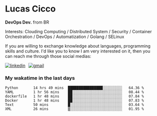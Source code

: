 # Lucas Cicco

**DevOps Dev.** from BR

Interests: Clouding Computing / Distributed System / Security / Container Orchestration / DevOps / Automatization / Golang / SELinux

If you are willing to exchange knowledge about languages, programming skills and culture. I'd like you to know I am very interested on it, then you can reach me through those social medias:

<div style="display: flex; align-items: center; gap: 10px;">
  <a href="https://www.linkedin.com/in/lucas-vitor-de-cicco" target="_blank">
    <img
      src="https://img.shields.io/badge/-LinkedIn-%230077B5?style=for-the-badge&logo=linkedin&logoColor=white"
      alt="linkedin"
      target="_blank" 
    />
  </a>
  <a href="mailto:lucasvitorx1@gmail.com">
      <img
        src="https://img.shields.io/badge/-Gmail-%23333?style=for-the-badge&logo=gmail&logoColor=white"
        alt="gmail"
        target="_blank"
      />
  </a>
</div>

### My wakatime in the last days

<!--START_SECTION:waka-->

```text
Python       14 hrs 49 mins  ████████████████░░░░░░░░░   64.36 %
YAML         1 hr 56 mins    ██░░░░░░░░░░░░░░░░░░░░░░░   08.44 %
dockerfile   1 hr 48 mins    ██░░░░░░░░░░░░░░░░░░░░░░░   07.84 %
Docker       1 hr 48 mins    ██░░░░░░░░░░░░░░░░░░░░░░░   07.83 %
Text         50 mins         █░░░░░░░░░░░░░░░░░░░░░░░░   03.64 %
XML          26 mins         ▒░░░░░░░░░░░░░░░░░░░░░░░░   01.95 %
```

<!--END_SECTION:waka-->
